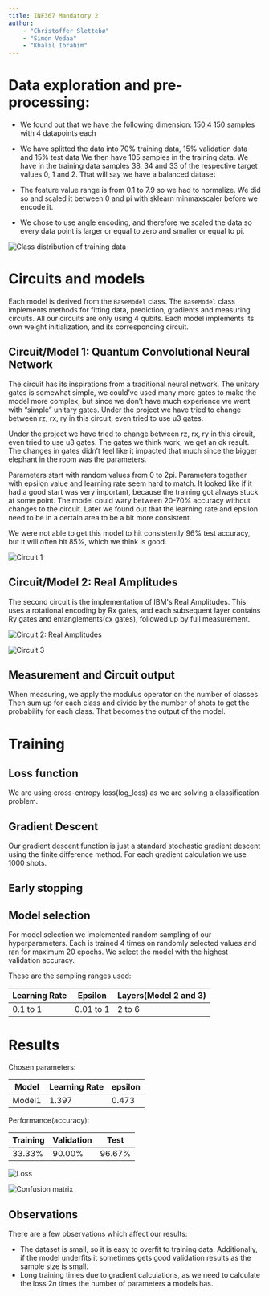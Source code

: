 ```yaml
---
title: INF367 Mandatory 2
author: 
    - "Christoffer Slettebø"
    - "Simon Vedaa"
    - "Khalil Ibrahim"
---
```


# Data exploration and pre-processing:

* We found out that we have the following dimension: 150,4
    150 samples with 4 datapoints each

* We have splitted the data into 70% training data, 15% validation data and 15% test data
    We then have 105 samples in the training data. We have in the training data samples 38, 34 and 33 of the respective target values 0, 1 and 2. 
    That will say we have a balanced dataset

* The feature value range is from 0.1 to 7.9 so we had to normalize.
    We did so and scaled it between 0 and pi with sklearn minmaxscaler before we encode it. 

* We chose to use angle encoding, and therefore we 
    scaled the data so every data point is larger or equal to zero and smaller or equal to pi.

![Class distribution of training data](images/class_distribution.png)

# Circuits and models

Each model is derived from the `BaseModel` class.
The `BaseModel` class implements methods for fitting data, prediction, gradients and 
measuring circuits. All our circuits are only using 4 qubits.
Each model implements its own weight initialization, and its corresponding circuit.

## Circuit/Model 1: Quantum Convolutional Neural Network

The circuit has its inspirations from a traditional neural network. The unitary gates is somewhat simple, we could’ve used many more gates to make the model more complex, but since we don’t have much experience we went with “simple” unitary gates. Under the project we have tried to change between rz, rx, ry in this circuit, even tried to use u3 gates. 

Under the project we have tried to change between rz, rx, ry in this circuit, even tried to use u3 gates. The gates we think work, we get an ok result. The changes in gates didn’t feel like it impacted that much since the bigger elephant in the room was the parameters. 

Parameters start with random values from 0 to 2pi. Parameters together with epsilon value and learning rate seem hard to match. It looked like if it had a good start was very important, because the training got always stuck at some point. The model could wary between 20-70% accuracy without changes to the circuit. Later we found out that the learning rate and epsilon need to be in a certain area to be a bit more consistent.

We were not able to get this model to hit consistently 96% test accuracy, but it will often hit 85%, which we think is good. 

![Circuit 1](images/circuit1.png)

## Circuit/Model 2: Real Amplitudes

The second circuit is the implementation of IBM's Real Amplitudes.
This uses a rotational encoding by Rx gates, and each subsequent layer 
contains Ry gates and entanglements(cx gates), followed up by full measurement.


![Circuit 2: Real Amplitudes](images/circuit2.png)

![Circuit 3](images/circuit3.png)


## Measurement and Circuit output

When measuring, we apply the modulus operator on the number of classes.
Then sum up for each class and divide by the number of shots to get the probability for each class. 
That becomes the output of the model.

# Training


## Loss function

We are using cross-entropy loss(log_loss) as we are solving a classification problem.


## Gradient Descent

Our gradient descent function is just a standard stochastic gradient descent using
the finite difference method.
For each gradient calculation we use 1000 shots. 

## Early stopping


## Model selection

For model selection we implemented random sampling of our hyperparameters.
Each is trained 4 times on randomly selected values and ran for maximum 20 epochs.
We select the model with the highest validation accuracy.

These are the sampling ranges used:

| Learning Rate | Epsilon | Layers(Model 2 and 3) |
| --------------- | --------------- | --------------- |
| 0.1 to 1 | 0.01 to 1 | 2 to 6 |


# Results

Chosen parameters:

| Model | Learning Rate | epsilon |
| --------------- | --------------- | --------------- |
| Model1 | 1.397 | 0.473 |

Performance(accuracy):

| Training | Validation | Test |
| --------------- | --------------- | --------------- |
| 33.33% | 90.00% | 96.67% |




![Loss](images/loss.png)

![Confusion matrix](images/confusion_matrix.png)


## Observations

There are a few observations which affect our results:
- The dataset is small, so it is easy to overfit to training data.
    Additionally, if the model underfits it sometimes gets good validation 
    results as the sample size is small.
- Long training times due to gradient calculations, as we need
    to calculate the loss $2n$ times the number of parameters 
    a models has.

